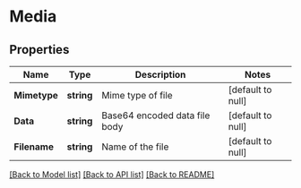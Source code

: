 # Media

## Properties
Name | Type | Description | Notes
------------ | ------------- | ------------- | -------------
**Mimetype** | **string** | Mime type of file | [default to null]
**Data** | **string** | Base64 encoded data file body | [default to null]
**Filename** | **string** | Name of the file | [default to null]

[[Back to Model list]](../README.md#documentation-for-models) [[Back to API list]](../README.md#documentation-for-api-endpoints) [[Back to README]](../README.md)

